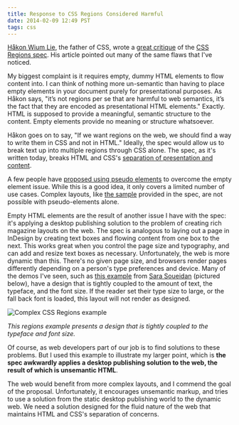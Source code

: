 ```yaml
---
title: Response to CSS Regions Considered Harmful
date: 2014-02-09 12:49 PST
tags: css
---
```


[Håkon Wium Lie](http://people.opera.com/howcome/), the father of CSS, wrote a [great critique](http://alistapart.com/blog/post/css-regions-considered-harmful) of the [CSS Regions spec](http://www.w3.org/TR/2013/WD-css3-regions-20130528/). His article pointed out many of the same flaws that I've noticed.

My biggest complaint is it requires empty, dummy HTML elements to flow content into. I can think of nothing more un-semantic than having to place empty elements in your document purely for presentational purposes. As Håkon says, "it’s not regions per se that are harmful to web semantics, it’s the fact that they are encoded as presentational HTML elements." Exactly. HTML is supposed to provide a meaningful, semantic structure to the content. Empty elements provide no meaning or structure whatsoever.

Håkon goes on to say, "If we want regions on the web, we should find a way to write them in CSS and not in HTML." Ideally, the spec would allow us to break text up into multiple regions through CSS alone. The spec, as it's written today, breaks HTML and CSS's [separation of presentation and content](http://en.wikipedia.org/wiki/Separation_of_presentation_and_content).

A few people have [proposed using pseudo elements](http://flippinawesome.org/2014/01/27/css-regions-matter/) to overcome the empty element issue. While this is a good idea, it only covers a limited number of use cases. Complex layouts, like [the sample](http://www.w3.org/TR/2013/WD-css3-regions-20130528/#named-flows-and-regions) provided in the spec, are not possible with pseudo-elements alone.

Empty HTML elements are the result of another issue I have with the spec: it's applying a desktop publishing solution to the problem of creating rich magazine layouts on the web. The spec is analogous to laying out a page in InDesign by creating text boxes and flowing content from one box to the next. This works great when you control the page size and typography, and can add and resize text boxes as necessary. Unfortunately, the web is more dynamic than this. There's no given page size, and browsers render pages differently depending on a person's type preferences and device. Many of the demos I've seen, such as [this example](http://sarasoueidan.com/blog/css-regions-with-shapes-for-readability/) from [Sara Soueidan](http://sarasoueidan.com/) (pictured below), have a design that is tightly coupled to the amount of text, the typeface, and the font size. If the reader set their type size to large, or the fall back font is loaded, this layout will not render as designed.

![Complex CSS Regions example](/images/2014-02-09-response-to-css-regions-considered-harmful/regions-demo.png)

_This regions example presents a design that is tightly coupled to the typeface and font size._

Of course, as web developers part of our job is to find solutions to these problems. But I used this example to illustrate my larger point, which is **the spec awkwardly applies a desktop publishing solution to the web, the result of which is unsemantic HTML**.

The web would benefit from more complex layouts, and I commend the goal of the proposal. Unfortunately, it encourages unsemantic markup, and tries to use a solution from the static desktop publishing world to the dynamic web. We need a solution designed for the fluid nature of the web that maintains HTML and CSS's separation of concerns.
